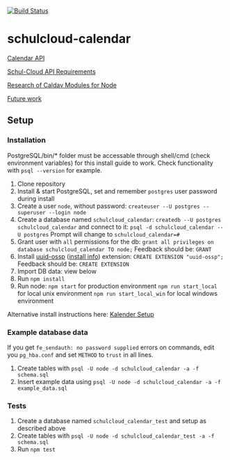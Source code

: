 [![Build Status](https://travis-ci.org/schul-cloud/schulcloud-calendar.svg?branch=master)](https://travis-ci.org/schul-cloud/schulcloud-calendar)

# schulcloud-calendar

[Calendar API](https://schul-cloud.github.io/schulcloud-calendar/#/default)

[Schul-Cloud API Requirements](https://github.com/schulcloud/schulcloud-calendar/blob/master/wiki/schulcloud-api-requirements.md)

[Research of Caldav Modules for Node](https://github.com/schulcloud/schulcloud-calendar/blob/master/wiki/node-caldav-research.md)

[Future work](https://github.com/schulcloud/schulcloud-calendar/blob/master/wiki/future-work.md)

## Setup
### Installation
PostgreSQL/bin/* folder must be accessable through shell/cmd (check environment variables) for this install guide to work. Check functionality with `psql --version` for example.
1. Clone repository
2. Install & start PostgreSQL, set and remember `postgres` user password during install
3. Create a user `node`, without password: `createuser --U postgres --superuser --login node`
4. Create a database named `schulcloud_calendar`: `createdb --U postgres schulcloud_calendar`
   and connect to it: `psql -d schulcloud_calendar --U postgres`
   Prompt will change to `schulcloud_calendar=#`
5. Grant user with `all` permissions for the db: `grant all privileges on database schulcloud_calendar TO node;`
   Feedback should be: `GRANT`
6. Install [uuid-ossp](https://www.postgresql.org/docs/current/static/uuid-ossp.html) ([install info](https://www.postgresql.org/message-id/C5EBF511-835E-4F24-A4E4-6CC0119F48E4%40me.com)) extension: `CREATE EXTENSION "uuid-ossp";`
   Feedback should be: `CREATE EXTENSION`
7. Import DB data: view below
8. Run `npm install`
9. Run node:
   `npm start` for production environment
   `npm run start_local` for local unix environment
   `npm run start_local_win` for local windows environment

Alternative install instructions here: [Kalender Setup](https://docs.schul-cloud.org/display/SCDOK/Setup#Setup-Kalender)

### Example database data
If you get `fe_sendauth: no password supplied` errors on commands, edit you `pg_hba.conf` and set `METHOD` to `trust` in all lines.
1. Create tables with `psql -U node -d schulcloud_calendar -a -f schema.sql`
2. Insert example data using `psql -U node -d schulcloud_calendar -a -f example_data.sql`

### Tests
1. Create a database named `schulcloud_calendar_test` and setup as described above
2. Create tables with `psql -U node -d schulcloud_calendar_test -a -f schema.sql`
3. Run `npm test`
